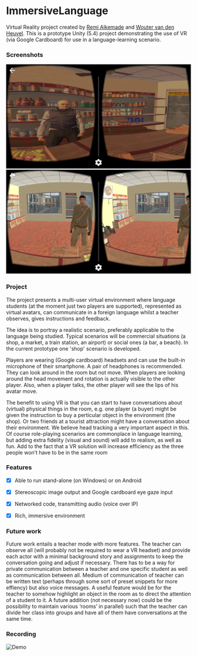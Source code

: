 # ImmersiveLanguage

Virtual Reality project created by [Remi Alkemade](https://github.com/rremigius) and [Wouter van den Heuvel](https://github.com/spassvogel). This is a prototype Unity (5.4) project demonstrating the use of VR (via Google Cardboard) for use in a language-learning scenario. 


### Screenshots

![Screenshot 1](/Misc/Screenshots/Screenshot_20161105-012114.png?raw=true "Screenshot 1")
![Screenshot 2](/Misc/Screenshots/Screenshot_20161105-014629.png?raw=true "Screenshot 2")


### Project

The project presents a multi-user virtual environment where language students (at the moment just two players are supported), represented as virtual avatars, can communicate in a foreign language whilst a teacher observes, gives instructions and feedback.

The idea is to portray a realistic scenario, preferably applicable to the language being studied. Typical scenarios will be commercial situations (a shop, a market, a train station, an airport) or social ones (a bar, a beach). In the current prototype one 'shop' scenario is developed.

Players are wearing (Google cardboard) headsets and can use the built-in microphone of their smartphone. A pair of headphones is recommended. They can look around in the room but not move. When players are looking around the head movement and rotation is actually visible to the other player. Also, when a player talks, the other player will see the lips of his avatar move.

The benefit to using VR is that you can start to have conversations about (virtual) physical things in the room, e.g. one player (a buyer) might be given the instruction to buy a perticular object in the environment (the shop). Or two friends at a tourist attraction might have a conversation about their environment. We believe head tracking a very important aspect in this. Of course role-playing scenarios are commonplace in language learning, but adding extra fidelity (visual and sound) will add to realism, as well as fun. Add to the fact that a VR solution will increase efficiency as the three people won’t have to be in the same room


### Features

- [x] Able to run stand-alone (on Windows) or on Android 
- [x] Stereoscopic image output and Google cardboard eye gaze input
- [x] Networked code, transmitting audio (voice over IP) 
- [x] Rich, immersive environment


### Future work

Future work entails a teacher mode with more features. The teacher can observe all (will probably not be required to wear a VR headset) and provide each actor with a minimal background story and assignments to keep the conversation going and adjust if necessary. There has to be a way for private communication between a teacher and one specific student as well as communication between all. Medium of communication of teacher can be written text (perhaps through some sort of preset snippets for more effiency) but also voice messages. A useful feature would be for the teacher to somehow highlight an object in the room as to direct the attention of a student to it. A future addition (not necessary now) could be the possibility to maintain various ‘rooms’ in parallel) such that the teacher can divide her class into groups and have all of them have conversations at the same time.



### Recording

![Demo](/https://dl.dropboxusercontent.com/u/33045583/Static/Media_Technology/ImmersiveLanguage/Movies/demo.gif "Demo")



